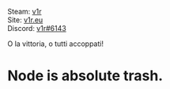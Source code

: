 Steam: [v1r](https://steamcommunity.com/id/ur1/)  
Site: [v1r.eu](https://v1r.eu/)  
Discord: [v1r#6143](https://discordapp.com/users/1042067304017559612)   

O la vittoria, o tutti accoppati!

# Node is absolute trash.
